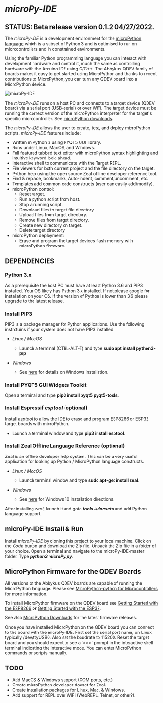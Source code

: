 # ***microPy-IDE***

## STATUS: Beta release version 0.1.2 04/27/2022.

The *microPy-IDE* is a development environment for the [microPython language](https://micropython.org/) which is a subset of Python 3 and is optimised to run on microcontrollers and in constrained environments. 

Using the familiar Python programming language you can interact with development hardware and control it, much the same as controlling hardware with the Arduino IDE using C/C++. The Abbykus QDEV family of boards makes it easy to get started using MicroPython and thanks to recent contributions to MicroPython, you can turn any QDEV board into a MicroPython device.

![microPy-IDE](https://user-images.githubusercontent.com/99380815/164956938-f6c2bf28-fce5-47aa-aed9-46462f1c6e61.png)

The *microPy-IDE* runs on a host PC and connects to a target device (QDEV board) via a serial port (USB-serial) or over WiFi. The target device must be running the correct version of the microPython interpreter for the target's specific microcontroller. See [microPython downloads](https://micropython.org/download/).

The *microPy-IDE* allows the user to create, test, and deploy microPython scripts. *microPy-IDE* features include:
- Written in Python 3 using PYQT5 GUI library.
- Runs under Linux, MacOS, and Windows.
- Full featured tabbed text editor with microPython syntax highlighting and intuitive keyword look-ahead.
- Interactive shell to communicate with the Target REPL.
- File viewers for both current project and the file directory on the target.
- Python help using the open source Zeal offline developer reference tool.
- Find & replace, bookmarks, Auto-indent, comment/uncomment, etc.
- Templates add common code constructs (user can easily add/modify).
- microPython control:
  - Reset target.
  - Run a python script from host.
  - Stop a running script.
  - Download files to target file directory.
  - Upload files from target directory.
  - Remove files from target directory.
  - Create new directory on target.
  - Delete target directory.
- microPython deployment:
  - Erase and program the target devices flash memory with microPython firmware.

## DEPENDENCIES

### Python 3.x
As a prerequisite the host PC must have at least Python 3.6 and PIP3 installed. 
Your OS likely has Python 3.x installed. If not please google for installation on your OS.
If the version of Python is lower than 3.6 please upgrade to the latest release.

### Install PIP3
PIP3 is a package manager for Python applications. Use the following instrctuins if your system does not have PIP3 installed.
- *Linux / MacOS*
  - Launch a terminal (CTRL-ALT-T) and type **sudo apt install python3-pip**

- *Windows*
  - See [here](https://stackoverflow.com/questions/70727436/how-to-install-pip3-on-windows-10) for details on Windows installation.

### Install PYQT5 GUI Widgets Toolkit
Open a terminal and type **pip3 install pyqt5 pyqt5-tools**.

### Install Espressif *esptool* (optional)
Install *esptool* to allow the IDE to erase and program ESP8266 or ESP32 target boards with microPython. 

- Launch a terminal window and type **pip3 install esptool**.

### Install Zeal Offline Language Reference (optional)
Zeal is an offline developer help system. This can be a very useful application for looking up Python / MicroPython language constructs.
- *Linux / MacOS*
  - Launch terminal window and type **sudo apt-get install zeal**.

- *Windows*
  - See [here](https://zealdocs.org/download.html) for Windows 10 installation directions.

After installing *zeal*, launch it and goto ***tools->docsets*** and add Python language support.

## microPy-IDE Install & Run
Install *microPy-IDE* by cloning this project to your local machine. Click on the *Code* button and download the Zip file.
Unpack the Zip file in a folder of your choice.
Open a terminal and navigate to the microPy-IDE-master folder.
Type ***python3 microPy.py***.

## MicroPython Firmware for the QDEV Boards
All versions of the Abbykus QDEV boards are capable of running the MicroPython language. 
Please see [MicroPython-python for Microcontrollers](https://micropython.org/) for more information.

To install MicroPython firmware on the QDEV board see [Getting Started with the ESP8266](https://docs.micropython.org/en/latest/esp8266/tutorial/intro.html#intro) ***or*** [Getting Started with the ESP32](https://docs.micropython.org/en/latest/esp32/tutorial/intro.html#esp32-intro).

See also [MicroPython Downloads](https://micropython.org/download/) for the latest firmware releases.

Once you have installed MicroPython on the QDEV board you can connect to the board with the microPy-IDE. 
First set the serial port name, on Linux typically /dev/ttyUSB0. Also set the baudrate to 115200.
Reset the target board and you should expect to see a '>>>' prompt in the interactive shell terminal indicating the interactive mode. You can enter MicroPython commands or scripts manually.

## TODO
- Add MacOS & Windows support (COM ports, etc.)
- Create microPython developer docset for Zeal.
- Create installation packages for Linux, Mac, & Windows.
- Add support for REPL over WiFi (WebREPL, Telnet, or other?).






